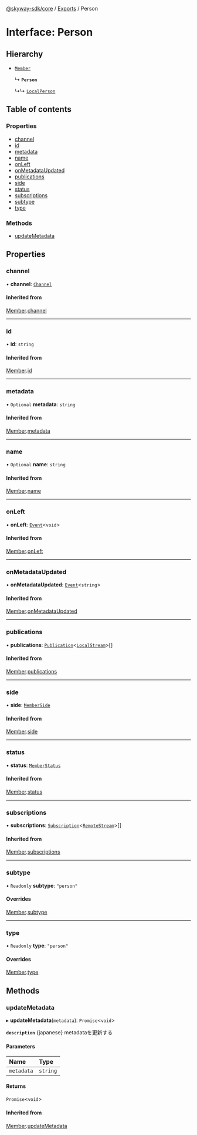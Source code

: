 [@skyway-sdk/core](../README.md) / [Exports](../modules.md) / Person

# Interface: Person

## Hierarchy

- [`Member`](Member.md)

  ↳ **`Person`**

  ↳↳ [`LocalPerson`](LocalPerson.md)

## Table of contents

### Properties

- [channel](Person.md#channel)
- [id](Person.md#id)
- [metadata](Person.md#metadata)
- [name](Person.md#name)
- [onLeft](Person.md#onleft)
- [onMetadataUpdated](Person.md#onmetadataupdated)
- [publications](Person.md#publications)
- [side](Person.md#side)
- [status](Person.md#status)
- [subscriptions](Person.md#subscriptions)
- [subtype](Person.md#subtype)
- [type](Person.md#type)

### Methods

- [updateMetadata](Person.md#updatemetadata)

## Properties

### channel

• **channel**: [`Channel`](Channel.md)

#### Inherited from

[Member](Member.md).[channel](Member.md#channel)

___

### id

• **id**: `string`

#### Inherited from

[Member](Member.md).[id](Member.md#id)

___

### metadata

• `Optional` **metadata**: `string`

#### Inherited from

[Member](Member.md).[metadata](Member.md#metadata)

___

### name

• `Optional` **name**: `string`

#### Inherited from

[Member](Member.md).[name](Member.md#name)

___

### onLeft

• **onLeft**: [`Event`](../classes/Event.md)<`void`\>

#### Inherited from

[Member](Member.md).[onLeft](Member.md#onleft)

___

### onMetadataUpdated

• **onMetadataUpdated**: [`Event`](../classes/Event.md)<`string`\>

#### Inherited from

[Member](Member.md).[onMetadataUpdated](Member.md#onmetadataupdated)

___

### publications

• **publications**: [`Publication`](Publication.md)<[`LocalStream`](../modules.md#localstream)\>[]

#### Inherited from

[Member](Member.md).[publications](Member.md#publications)

___

### side

• **side**: [`MemberSide`](../modules.md#memberside)

#### Inherited from

[Member](Member.md).[side](Member.md#side)

___

### status

• **status**: [`MemberStatus`](../modules.md#memberstatus)

#### Inherited from

[Member](Member.md).[status](Member.md#status)

___

### subscriptions

• **subscriptions**: [`Subscription`](Subscription.md)<[`RemoteStream`](../modules.md#remotestream)\>[]

#### Inherited from

[Member](Member.md).[subscriptions](Member.md#subscriptions)

___

### subtype

• `Readonly` **subtype**: ``"person"``

#### Overrides

[Member](Member.md).[subtype](Member.md#subtype)

___

### type

• `Readonly` **type**: ``"person"``

#### Overrides

[Member](Member.md).[type](Member.md#type)

## Methods

### updateMetadata

▸ **updateMetadata**(`metadata`): `Promise`<`void`\>

**`description`** {japanese} metadataを更新する

#### Parameters

| Name | Type |
| :------ | :------ |
| `metadata` | `string` |

#### Returns

`Promise`<`void`\>

#### Inherited from

[Member](Member.md).[updateMetadata](Member.md#updatemetadata)

